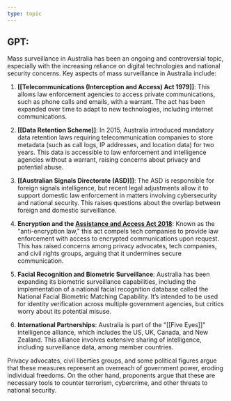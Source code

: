 ```yaml
---
type: topic
---
```

## GPT:

Mass surveillance in Australia has been an ongoing and controversial topic, especially with the increasing reliance on digital technologies and national security concerns. Key aspects of mass surveillance in Australia include:

1. **[[Telecommunications (Interception and Access) Act 1979]]**: This allows law enforcement agencies to access private communications, such as phone calls and emails, with a warrant. The act has been expanded over time to adapt to new technologies, including internet communications.

2. **[[Data Retention Scheme]]**: In 2015, Australia introduced mandatory data retention laws requiring telecommunication companies to store metadata (such as call logs, IP addresses, and location data) for two years. This data is accessible to law enforcement and intelligence agencies without a warrant, raising concerns about privacy and potential abuse.

3. **[[Australian Signals Directorate (ASD)]]**: The ASD is responsible for foreign signals intelligence, but recent legal adjustments allow it to support domestic law enforcement in matters involving cybersecurity and national security. This raises questions about the overlap between foreign and domestic surveillance.

4. **Encryption and the [Assistance and Access Act 2018](https://www.homeaffairs.gov.au/about-us/our-portfolios/national-security/lawful-access-telecommunications/data-encryption)**: Known as the "anti-encryption law," this act compels tech companies to provide law enforcement with access to encrypted communications upon request. This has raised concerns among privacy advocates, tech companies, and civil rights groups, arguing that it undermines secure communication.

5. **Facial Recognition and Biometric Surveillance**: Australia has been expanding its biometric surveillance capabilities, including the implementation of a national facial recognition database called the National Facial Biometric Matching Capability. It’s intended to be used for identity verification across multiple government agencies, but critics worry about its potential misuse.

6. **International Partnerships**: Australia is part of the "[[Five Eyes]]" intelligence alliance, which includes the US, UK, Canada, and New Zealand. This alliance involves extensive sharing of intelligence, including surveillance data, among member countries.

Privacy advocates, civil liberties groups, and some political figures argue that these measures represent an overreach of government power, eroding individual freedoms. On the other hand, proponents argue that these are necessary tools to counter terrorism, cybercrime, and other threats to national security.

